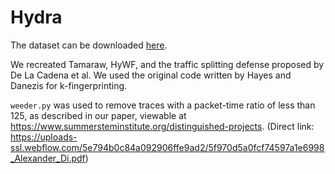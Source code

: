 # Hydra
The dataset can be downloaded [here](https://drive.google.com/file/d/1ryF5V6NPy7f8e05zRrsXc9gY2h9UcbIg/view?usp=sharing).

We recreated Tamaraw, HyWF, and the traffic splitting defense proposed by De La Cadena et al. We used the original code written by Hayes and Danezis for k-fingerprinting.

`weeder.py` was used to remove traces with a packet-time ratio of less than 125, as described in our paper, viewable at https://www.summersteminstitute.org/distinguished-projects. (Direct link: https://uploads-ssl.webflow.com/5e794b0c84a092906ffe9ad2/5f970d5a0fcf74597a1e6998_Alexander_Di.pdf)
